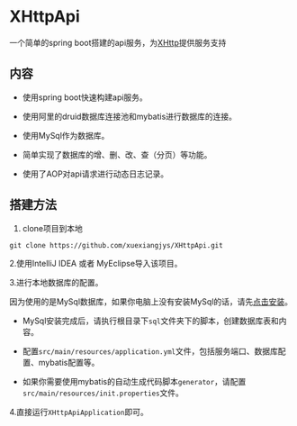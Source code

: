 # XHttpApi

一个简单的spring boot搭建的api服务，为[XHttp](https://github.com/xuexiangjys/XHttp2)提供服务支持

## 内容

* 使用spring boot快速构建api服务。

* 使用阿里的druid数据库连接池和mybatis进行数据库的连接。

* 使用MySql作为数据库。

* 简单实现了数据库的增、删、改、查（分页）等功能。

* 使用了AOP对api请求进行动态日志记录。


## 搭建方法

1. clone项目到本地

```
git clone https://github.com/xuexiangjys/XHttpApi.git
```

2.使用IntelliJ IDEA 或者 MyEclipse导入该项目。

3.进行本地数据库的配置。

因为使用的是MySql数据库，如果你电脑上没有安装MySql的话，请先[点击安装](https://www.mysql.com/)。

* MySql安装完成后，请执行根目录下`sql`文件夹下的脚本，创建数据库表和内容。

* 配置`src/main/resources/application.yml`文件，包括服务端口、数据库配置、mybatis配置等。

* 如果你需要使用mybatis的自动生成代码脚本`generator`，请配置`src/main/resources/init.properties`文件。

4.直接运行`XHttpApiApplication`即可。
